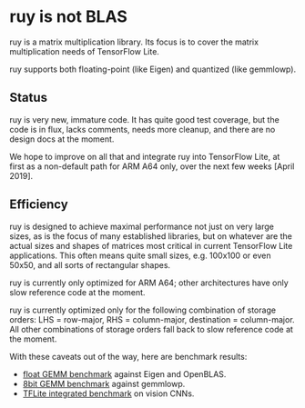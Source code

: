# ruy is not BLAS

ruy is a matrix multiplication library. Its focus is to cover the matrix
multiplication needs of TensorFlow Lite.

ruy supports both floating-point (like Eigen) and quantized (like gemmlowp).

## Status

ruy is very new, immature code. It has quite good test coverage, but the code is
in flux, lacks comments, needs more cleanup, and there are no design docs at the
moment.

We hope to improve on all that and integrate ruy into TensorFlow Lite, at first
as a non-default path for ARM A64 only, over the next few weeks [April 2019].

## Efficiency

ruy is designed to achieve maximal performance not just on very large sizes, as
is the focus of many established libraries, but on whatever are the actual sizes
and shapes of matrices most critical in current TensorFlow Lite applications.
This often means quite small sizes, e.g. 100x100 or even 50x50, and all sorts of
rectangular shapes.

ruy is currently only optimized for ARM A64; other architectures have only slow
reference code at the moment.

ruy is currently optimized only for the following combination of storage orders:
LHS = row-major, RHS = column-major, destination = column-major. All other
combinations of storage orders fall back to slow reference code at the moment.

With these caveats out of the way, here are benchmark results:

*   [float GEMM benchmark](https://docs.google.com/spreadsheets/d/1-k5KYWutjE6Qr7RiRZxb6v8YvSqR1BNsUAfLZ31oWJ8/edit?usp=sharing)
    against Eigen and OpenBLAS.
*   [8bit GEMM benchmark](https://docs.google.com/spreadsheets/d/1_6-OlhpUJepwsMiVubeKTKBgcM6P9_ugTFwd5HANBZQ/edit?usp=sharing)
    against gemmlowp.
*   [TFLite integrated benchmark](https://docs.google.com/spreadsheets/d/1AjpjRnNViBoyFEwQdHSEhMpE_XiRTRkIFh-L_0vFRNI/edit?usp=sharing)
    on vision CNNs.
